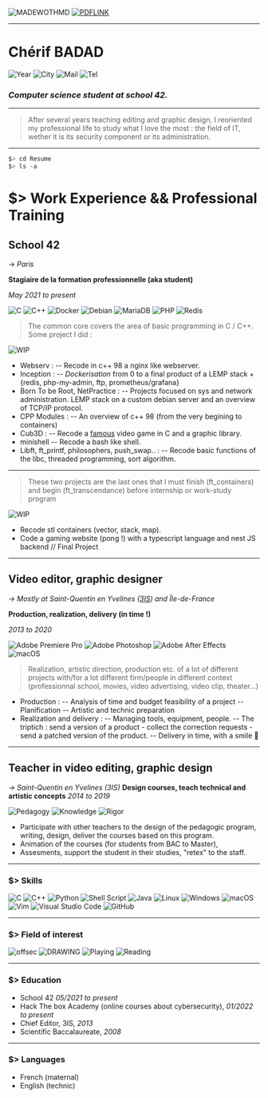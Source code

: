 ![MADEWOTHMD](https://img.shields.io/badge/Made%20with-Markdown-blue?style=flat-square&logoColor=white) [![PDFLINK](https://img.shields.io/badge/Download%20the%20PDF%20version-grey?style=flat-square&logoColor=white)](https://github.com/0xbatche/0xbatche.github.io/raw/master/BADAD_Cherif_Resume.pdf)

---

# Chérif BADAD
![Year](https://img.shields.io/badge/32%20yo-grey?style=flat-square&logoColor=white) ![City](https://img.shields.io/badge/Montrouge%20(92)-grey?style=flat-square&logoColor=white)
 ![Mail](https://img.shields.io/badge/chebadad%20[at]%20lilo%20[dot]%20org-%23107C10.svg?style=flat-square&logoColor=white)
 ![Tel](https://img.shields.io/badge/+33658750128-%23107C10.svg?style=flat-square&logoColor=white)

### _Computer science student at school 42._

---

> After several years teaching editing and graphic design, I reoriented my professional life to study what I love the most :
> the field of IT, wether it is its security component or its administration.

---
```sh
$> cd Resume
$> ls -a
```
# $> Work Experience && Professional Training

## School 42
-> _Paris_

**Stagiaire de la formation professionnelle (aka student)**

_May 2021 to present_

![C](https://img.shields.io/badge/c-%2300599C.svg?style=for-the-badge&logo=c&logoColor=white) ![C++](https://img.shields.io/badge/c++-%2300599C.svg?style=for-the-badge&logo=c%2B%2B&logoColor=white) ![Docker](https://img.shields.io/badge/docker-%230db7ed.svg?style=for-the-badge&logo=docker&logoColor=white)  	![Debian](https://img.shields.io/badge/Debian-D70A53?style=for-the-badge&logo=debian&logoColor=white) 
![MariaDB](https://img.shields.io/badge/MariaDB-003545?style=for-the-badge&logo=mariadb&logoColor=white) ![PHP](https://img.shields.io/badge/php-%23777BB4.svg?style=for-the-badge&logo=php&logoColor=white) ![Redis](https://img.shields.io/badge/redis-%23DD0031.svg?style=for-the-badge&logo=redis&logoColor=white)

> The common core covers the area of basic programming in C / C++. Some project I did :

![WIP](https://img.shields.io/badge/Finished-green?style=for-the-badge&logoColor=white) 
- Webserv :
-- Recode in c++ 98 a nginx like webserver.
- Inception :
-- _Dockerisation_ from 0 to a final product of a LEMP stack + {redis, php-my-admin, ftp, prometheus/grafana}
- Born To be Root, NetPractice :
-- Projects focused on sys and network administration. LEMP stack on a custom debian server and an overview of TCP/IP protocol.
- CPP Modules :
-- An overview of c++ 98 (from the very begining to containers)
- Cub3D :
-- Recode a [famous](https://fr.wikipedia.org/wiki/Wolfenstein_3D) video game in C and a graphic library.
- minishell
-- Recode a bash like shell.
- Libft, ft_printf, philosophers, push_swap.. :
-- Recode basic functions of the libc, threaded programming, sort algorithm.
 ---

> These two projects are the last ones that I must finish (ft_containers) and begin (ft_transcendance) before internship or work-study program

![WIP](https://img.shields.io/badge/Work%20In-Progress-red?style=for-the-badge&logoColor=white)
- Recode stl containers (vector, stack, map).
- Code a gaming website (pong !) with a typescript language and nest JS backend // Final Project

---

## Video editor, graphic designer
_-> Mostly at Saint-Quentin en Yvelines ([3IS](https://www.3is.fr/)) and Île-de-France_

**Production, realization, delivery (in time !)**

_2013 to 2020_

![Adobe Premiere Pro](https://img.shields.io/badge/Adobe%20Premiere%20Pro-9999FF.svg?style=for-the-badge&logo=Adobe%20Premiere%20Pro&logoColor=white) ![Adobe Photoshop](https://img.shields.io/badge/adobe%20photoshop-%2331A8FF.svg?style=for-the-badge&logo=adobe%20photoshop&logoColor=white) ![Adobe After Effects](https://img.shields.io/badge/Adobe%20After%20Effects-9999FF.svg?style=for-the-badge&logo=Adobe%20After%20Effects&logoColor=white) ![macOS](https://img.shields.io/badge/mac%20os-000000?style=for-the-badge&logo=macos&logoColor=F0F0F0)

> Realization, artistic direction, production etc. of a lot of different projects with/for a lot different firm/people
> in different context (professionnal school, movies, video advertising, video clip, theater...)

- Production :
-- Analysis of time and budget feasibility of a project
-- Planification
-- Artistic and technic preparation
- Realization and delivery :
-- Managing tools, equipment, people.
-- The triptich : send a version of a product - collect the correction requests - send a patched version of the product.
-- Delivery in time, with a smile 🙂

---

## Teacher in video editing, graphic design
_-> Saint-Quentin en Yvelines (3IS)_
**Design courses, teach technical and artistic concepts**
_2014 to 2019_

![Pedagogy](https://img.shields.io/badge/Pedagogy-%23FCC771?style=for-the-badge&logoColor=white) ![Knowledge](https://img.shields.io/badge/Knowledge-FCC624.svg?style=for-the-badge&logoColor=white) ![Rigor](https://img.shields.io/badge/Rigor-%23F7931E.svg?style=for-the-badge&logoColor=white)

- Participate with other teachers to the design of the pedagogic program, writing, design, deliver the courses based on this program.
- Animation of the courses (for students from BAC to Master), 
- Assesments, support the student in their studies, "retex" to the staff.

---

### $> Skills
![C](https://img.shields.io/badge/c-%2300599C.svg?style=for-the-badge&logo=c&logoColor=white) ![C++](https://img.shields.io/badge/c++-%2300599C.svg?style=for-the-badge&logo=c%2B%2B&logoColor=white)  	![Python](https://img.shields.io/badge/python-3670A0?style=for-the-badge&logo=python&logoColor=ffdd54) ![Shell Script](https://img.shields.io/badge/shell_script-%23121011.svg?style=for-the-badge&logo=gnu-bash&logoColor=white)  	![Java](https://img.shields.io/badge/java-%23ED8B00.svg?style=for-the-badge&logo=java&logoColor=white)
 ![Linux](https://img.shields.io/badge/Linux-FCC624?style=for-the-badge&logo=linux&logoColor=black) ![Windows](https://img.shields.io/badge/Windows-0078D6?style=for-the-badge&logo=windows&logoColor=white) ![macOS](https://img.shields.io/badge/mac%20os-000000?style=for-the-badge&logo=macos&logoColor=F0F0F0)
 ![Vim](https://img.shields.io/badge/VIM-%2311AB00.svg?style=for-the-badge&logo=vim&logoColor=white) ![Visual Studio Code](https://img.shields.io/badge/Visual%20Studio%20Code-0078d7.svg?style=for-the-badge&logo=visual-studio-code&logoColor=white)
 ![GitHub](https://img.shields.io/badge/github-%23121011.svg?style=for-the-badge&logo=github&logoColor=white) 
 
---

### $> Field of interest
![offsec](https://img.shields.io/badge/cybersecurty-%23D90007.svg?style=for-the-badge) ![DRAWING](https://img.shields.io/badge/politic%20&&%20news-4285F4?style=for-the-badge) ![Playing](https://img.shields.io/badge/books-A6A9AA?style=for-the-badge) ![Reading](https://img.shields.io/badge/video%20game-white?style=for-the-badge) 

---

### $> Education
- School 42 _05/2021 to present_
- Hack The box Academy (online courses about cybersecurity), _01/2022 to present_
- Chief Editor, 3IS, _2013_
- Scientific Baccalaureate, _2008_

---

### $> Languages
- French (maternal)
- English (technic)
